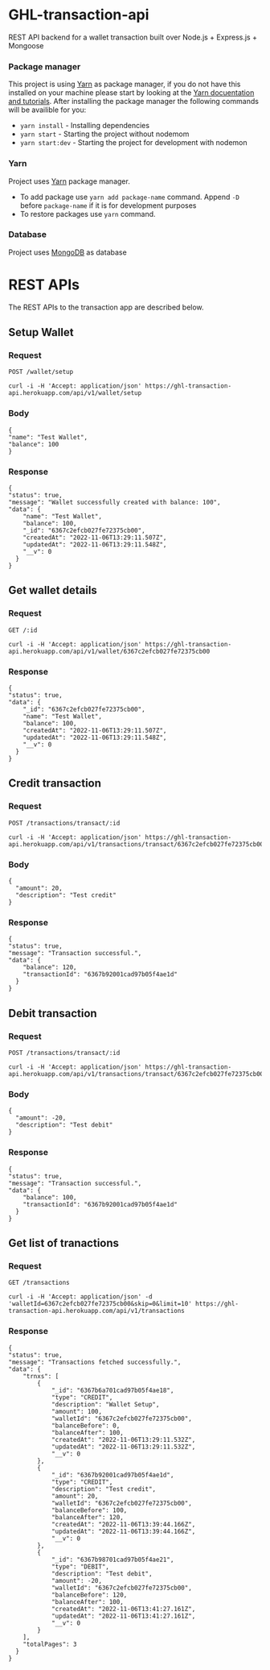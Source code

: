 # GHL-transaction-api
REST API backend for a wallet transaction built over Node.js + Express.js + Mongoose

### Package manager
This project is using [Yarn](https://yarnpkg.com/en/docs/install) as package manager, if you do not have this installed on your machine please start by looking at the [Yarn docuentation and tutorials](https://classic.yarnpkg.com/en/docs). After installing the package manager the following commands will be availible for you:
- `yarn install` - Installing dependencies
- `yarn start` - Starting the project without nodemom
- `yarn start:dev` - Starting the project for development with nodemon

### Yarn
Project uses [Yarn](https://yarnpkg.com/en/docs/install) package manager.
- To add package use `yarn add package-name` command. Append `-D` before `package-name` if it is for development purposes
- To restore packages use `yarn` command.

### Database
Project uses [MongoDB](https://www.mongodb.com/try/download/community) as database


# REST APIs

The REST APIs to the transaction app are described below.

## Setup Wallet

### Request

`POST /wallet/setup`

    curl -i -H 'Accept: application/json' https://ghl-transaction-api.herokuapp.com/api/v1/wallet/setup

### Body

    {
    "name": "Test Wallet",
    "balance": 100
    }

### Response

    {
    "status": true,
    "message": "Wallet successfully created with balance: 100",
    "data": {
        "name": "Test Wallet",
        "balance": 100,
        "_id": "6367c2efcb027fe72375cb00",
        "createdAt": "2022-11-06T13:29:11.507Z",
        "updatedAt": "2022-11-06T13:29:11.548Z",
        "__v": 0
      }
    }

## Get wallet details

### Request

`GET /:id`

    curl -i -H 'Accept: application/json' https://ghl-transaction-api.herokuapp.com/api/v1/wallet/6367c2efcb027fe72375cb00

### Response

    {
    "status": true,
    "data": {
        "_id": "6367c2efcb027fe72375cb00",
        "name": "Test Wallet",
        "balance": 100,
        "createdAt": "2022-11-06T13:29:11.507Z",
        "updatedAt": "2022-11-06T13:29:11.548Z",
        "__v": 0
      }
    }

## Credit transaction

### Request

`POST /transactions/transact/:id`

    curl -i -H 'Accept: application/json' https://ghl-transaction-api.herokuapp.com/api/v1/transactions/transact/6367c2efcb027fe72375cb00

### Body

    {
      "amount": 20,
      "description": "Test credit"
    }

### Response

    {
    "status": true,
    "message": "Transaction successful.",
    "data": {
        "balance": 120,
        "transactionId": "6367b92001cad97b05f4ae1d"
      }
    }
    
## Debit transaction

### Request

`POST /transactions/transact/:id`

    curl -i -H 'Accept: application/json' https://ghl-transaction-api.herokuapp.com/api/v1/transactions/transact/6367c2efcb027fe72375cb00

### Body

    {
      "amount": -20,
      "description": "Test debit"
    }

### Response

    {
    "status": true,
    "message": "Transaction successful.",
    "data": {
        "balance": 100,
        "transactionId": "6367b92001cad97b05f4ae1d"
      }
    }

## Get list of tranactions

### Request

`GET /transactions`

    curl -i -H 'Accept: application/json' -d 'walletId=6367c2efcb027fe72375cb00&skip=0&limit=10' https://ghl-transaction-api.herokuapp.com/api/v1/transactions

### Response

    {
    "status": true,
    "message": "Transactions fetched successfully.",
    "data": {
        "trnxs": [
            {
                "_id": "6367b6a701cad97b05f4ae18",
                "type": "CREDIT",
                "description": "Wallet Setup",
                "amount": 100,
                "walletId": "6367c2efcb027fe72375cb00",
                "balanceBefore": 0,
                "balanceAfter": 100,
                "createdAt": "2022-11-06T13:29:11.532Z",
                "updatedAt": "2022-11-06T13:29:11.532Z",
                "__v": 0
            },
            {
                "_id": "6367b92001cad97b05f4ae1d",
                "type": "CREDIT",
                "description": "Test credit",
                "amount": 20,
                "walletId": "6367c2efcb027fe72375cb00",
                "balanceBefore": 100,
                "balanceAfter": 120,
                "createdAt": "2022-11-06T13:39:44.166Z",
                "updatedAt": "2022-11-06T13:39:44.166Z",
                "__v": 0
            },
            {
                "_id": "6367b98701cad97b05f4ae21",
                "type": "DEBIT",
                "description": "Test debit",
                "amount": -20,
                "walletId": "6367c2efcb027fe72375cb00",
                "balanceBefore": 120,
                "balanceAfter": 100,
                "createdAt": "2022-11-06T13:41:27.161Z",
                "updatedAt": "2022-11-06T13:41:27.161Z",
                "__v": 0
            }
        ],
        "totalPages": 3
      }
    }
